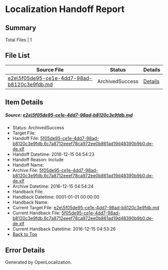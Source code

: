 # <a name='report-top'></a> Localization Handoff Report

## Summary
 Total Files | 1

## File List
 Source File | Status | Details 
 ----------- | ------ | ------- 
 [e2e\5f05de95-ce1e-4dd7-98ad-b8120c3e9fdb.md](https://github.com/OpenLocalizationTestOrg/ol-test0/blob/32de6aae41831920ddcc83644d030bb835e9cb1f/e2e/5f05de95-ce1e-4dd7-98ad-b8120c3e9fdb.md) | ArchivedSuccess | [Details](#a59903858e840fe3c5fe35bcfa2a0808157415bb1)

## Item Details
##### <a name='a59903858e840fe3c5fe35bcfa2a0808157415bb1'></a> Source: [e2e\5f05de95-ce1e-4dd7-98ad-b8120c3e9fdb.md](https://github.com/OpenLocalizationTestOrg/ol-test0/blob/32de6aae41831920ddcc83644d030bb835e9cb1f/e2e/5f05de95-ce1e-4dd7-98ad-b8120c3e9fdb.md)
* Status: ArchivedSuccess
* Target File: 
* Handoff File: [5f05de95-ce1e-4dd7-98ad-b8120c3e9fdb.6c7a8712eeef78ca972ee0b861ad19d48390b9b0.de-de.xlf](https://github.com/OpenLocalizationTestOrg/ol-test0-handoff/blob/e8dd9c894e64fa79fe1919a2c106af1857717cda/ol-handoff/OpenLocalizationTestOrg/ol-test0-dede/xinjiang/ht/5f05de95-ce1e-4dd7-98ad-b8120c3e9fdb.6c7a8712eeef78ca972ee0b861ad19d48390b9b0.de-de.xlf)
* Handoff Datetime: 2016-12-15 04:54:23
* Handoff Reason: Include
* Handoff Name: 
* Archive File: [5f05de95-ce1e-4dd7-98ad-b8120c3e9fdb.6c7a8712eeef78ca972ee0b861ad19d48390b9b0.de-de.xlf](https://github.com/OpenLocalizationTestOrg/ol-test0-handoff/blob/344f37ac15aa923ba1f567efb53bda2b54a5a6c2/ol-archive/OpenLocalizationTestOrg/ol-test0-dede/xinjiang/ht/5f05de95-ce1e-4dd7-98ad-b8120c3e9fdb.6c7a8712eeef78ca972ee0b861ad19d48390b9b0.de-de.xlf)
* Archive Datetime: 2016-12-15 04:54:24
* Handback File: 
* Handback Datetime: 0001-01-01 00:00:00
* Handback Name: 
* Current Target File: [e2e\5f05de95-ce1e-4dd7-98ad-b8120c3e9fdb.md](https://github.com/OpenLocalizationTestOrg/ol-test0-dede/blob/297d82248bdb1c96493e0026947cd185a9789f56/e2e/5f05de95-ce1e-4dd7-98ad-b8120c3e9fdb.md)
* Current Handback File: [5f05de95-ce1e-4dd7-98ad-b8120c3e9fdb.6c7a8712eeef78ca972ee0b861ad19d48390b9b0.de-de.xlf](https://github.com/OpenLocalizationTestOrg/ol-test0-handback/blob/5695bd31a3effb40740134f4d78c65408cac922a/ol-handback/OpenLocalizationTestOrg/ol-test0-dede/xinjiang/ht/5f05de95-ce1e-4dd7-98ad-b8120c3e9fdb.6c7a8712eeef78ca972ee0b861ad19d48390b9b0.de-de.xlf)
* Current Handback Datetime: 2016-12-15 04:53:26
* [Back to Top](#report-top)


## Error Details

Generated by OpenLocalization.
